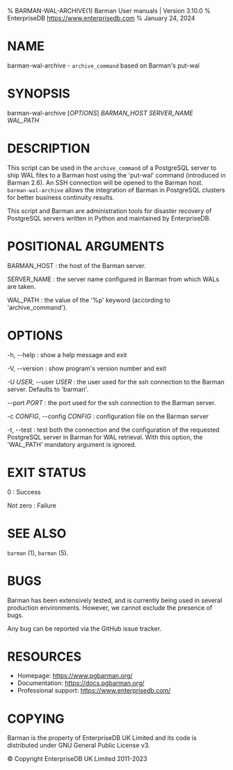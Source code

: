 % BARMAN-WAL-ARCHIVE(1) Barman User manuals | Version 3.10.0
% EnterpriseDB <https://www.enterprisedb.com>
% January 24, 2024

# NAME

barman-wal-archive - `archive_command` based on Barman's put-wal


# SYNOPSIS

barman-wal-archive [*OPTIONS*] *BARMAN_HOST* *SERVER_NAME* *WAL_PATH*


# DESCRIPTION

This script can be used in the `archive_command` of a PostgreSQL
server to ship WAL files to a Barman host using the 'put-wal' command
(introduced in Barman 2.6).
An SSH connection will be opened to the Barman host.
`barman-wal-archive` allows the integration of Barman in PostgreSQL
clusters for better business continuity results.

This script and Barman are administration tools for disaster recovery
of PostgreSQL servers written in Python and maintained by EnterpriseDB.


# POSITIONAL ARGUMENTS

BARMAN_HOST
:    the host of the Barman server.

SERVER_NAME
:    the server name configured in Barman from which WALs are taken.

WAL_PATH
:    the value of the '%p' keyword (according to 'archive_command').

# OPTIONS

-h, --help
:    show a help message and exit

-V, --version
:    show program's version number and exit

-U *USER*, --user *USER*
:    the user used for the ssh connection to the Barman server. Defaults
     to 'barman'.

--port *PORT*
:    the port used for the ssh connection to the Barman server.

-c *CONFIG*, --config *CONFIG*
:    configuration file on the Barman server

-t, --test
:    test both the connection and the configuration of the
     requested PostgreSQL server in Barman for WAL retrieval.
     With this option, the 'WAL_PATH' mandatory argument is ignored.

# EXIT STATUS

0
:   Success

Not zero
:   Failure


# SEE ALSO

`barman` (1), `barman` (5).


# BUGS

Barman has been extensively tested, and is currently being used in several
production environments. However, we cannot exclude the presence of bugs.

Any bug can be reported via the GitHub issue tracker.


# RESOURCES

* Homepage: <https://www.pgbarman.org/>
* Documentation: <https://docs.pgbarman.org/>
* Professional support: <https://www.enterprisedb.com/>


# COPYING

Barman is the property of EnterpriseDB UK Limited
and its code is distributed under GNU General Public License v3.

© Copyright EnterpriseDB UK Limited 2011-2023
